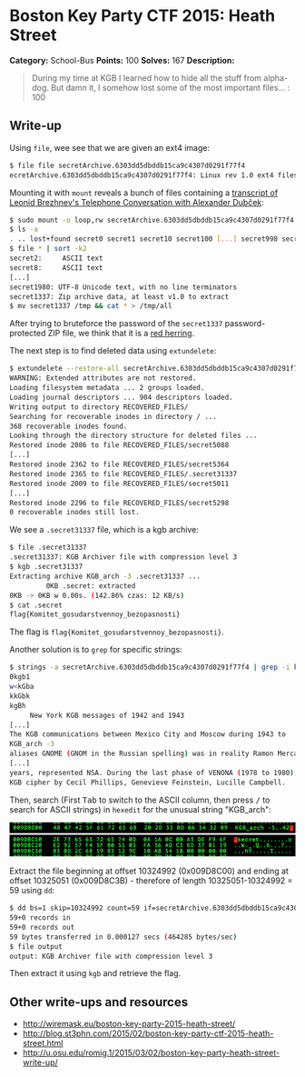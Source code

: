 # Boston Key Party CTF 2015: Heath Street

**Category:** School-Bus
**Points:** 100
**Solves:** 167
**Description:**

> During my time at KGB I learned how to hide all the stuff from alpha-dog. But damn it, I somehow lost some of the most important files... : 100

## Write-up

Using `file`, wee see that we are given an ext4 image:

```bash
$ file file secretArchive.6303dd5dbddb15ca9c4307d0291f77f4
ecretArchive.6303dd5dbddb15ca9c4307d0291f77f4: Linux rev 1.0 ext4 filesystem data (extents) (huge files) 
```

Mounting it with `mount` reveals a bunch of files containing a [transcript of Leonid Brezhnev's Telephone Conversation with Alexander Dubček](http://www2.gwu.edu/~nsarchiv/nsa/publications/DOC_readers/psread/doc81.htm):

```bash
$ sudo mount -o loop,rw secretArchive.6303dd5dbddb15ca9c4307d0291f77f4 /mnt
$ ls -a
. .. lost+found secret0 secret1 secret10 secret100 [...] secret998 secret999
$ file * | sort -k2
secret2:     ASCII text
secret8:     ASCII text
[...]
secret1980: UTF-8 Unicode text, with no line terminators
secret1337: Zip archive data, at least v1.0 to extract
$ mv secret1337 /tmp && cat * > /tmp/all
```

After trying to bruteforce the password of the `secret1337` password-protected ZIP file, we think that it is a [red herring](http://en.wikipedia.org/wiki/Red_herring).

The next step is to find deleted data using `extundelete`:

```bash
$ extundelete --restore-all secretArchive.6303dd5dbddb15ca9c4307d0291f77f4
WARNING: Extended attributes are not restored.
Loading filesystem metadata ... 2 groups loaded.
Loading journal descriptors ... 904 descriptors loaded.
Writing output to directory RECOVERED_FILES/
Searching for recoverable inodes in directory / ... 
368 recoverable inodes found.
Looking through the directory structure for deleted files ... 
Restored inode 2086 to file RECOVERED_FILES/secret5088
[...]
Restored inode 2362 to file RECOVERED_FILES/secret5364
Restored inode 2365 to file RECOVERED_FILES/.secret31337
Restored inode 2009 to file RECOVERED_FILES/secret5011
[...]
Restored inode 2296 to file RECOVERED_FILES/secret5298
0 recoverable inodes still lost.
```

We see a `.secret31337` file, which is a kgb archive:

```bash
$ file .secret31337
.secret31337: KGB Archiver file with compression level 3
$ kgb .secret31337
Extracting archive KGB_arch -3 .secret31337 ...
         0KB .secret: extracted
0KB -> 0KB w 0.00s. (142.86% czas: 12 KB/s)
$ cat .secret
flag{Komitet_gosudarstvennoy_bezopasnosti}
```

The flag is `flag{Komitet_gosudarstvennoy_bezopasnosti}`.

Another solution is to `grep` for specific strings:

```bash
$ strings -a secretArchive.6303dd5dbddb15ca9c4307d0291f77f4 | grep -i kgb
0kgb1
w<kGba
kkGbk
kgBh
     New York KGB messages of 1942 and 1943
[...]
The KGB communications between Mexico City and Moscow during 1943 to 
KGB_arch -3
aliases GNOME (GNOM in the Russian spelling) was in reality Ramon Mercader, a Spanish Communist recruited into KGB service
[...]
years, represented NSA. During the last phase of VENONA (1978 to 1980), NSA issued thirty-nine first-time translations of KGB 
KGB cipher by Cecil Phillips, Genevieve Feinstein, Lucille Campbell.
```

Then, search (First <kbd>Tab</kbd> to switch to the ASCII column, then press <kbd>/</kbd> to search for ASCII strings) in `hexedit` for the unusual string "KGB_arch":

![](kgb.png)
![](kgb_2.png)

Extract the file beginning at offset 10324992 (0x009D8C00) and ending at offset 10325051 (0x009D8C3B) - therefore of length 10325051-10324992 = 59 using `dd`:

```bash
$ dd bs=1 skip=10324992 count=59 if=secretArchive.6303dd5dbddb15ca9c4307d0291f77f4 of=output
59+0 records in
59+0 records out
59 bytes transferred in 0.000127 secs (464285 bytes/sec)
$ file output
output: KGB Archiver file with compression level 3
```

Then extract it using `kgb` and retrieve the flag.

## Other write-ups and resources

* <http://wiremask.eu/boston-key-party-2015-heath-street/>
* <http://blog.st3phn.com/2015/02/boston-key-party-ctf-2015-heath-street.html>
* <http://u.osu.edu/romig.1/2015/03/02/boston-key-party-heath-street-write-up/>
